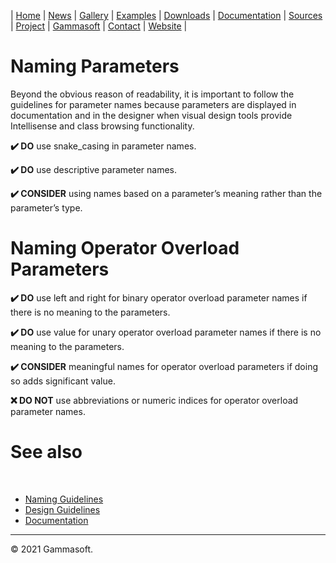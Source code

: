 | [Home](home.md) | [News](news.md) | [Gallery](gallery.md) | [Examples](examples.md) | [Downloads](downloads.md) | [Documentation](documentation.md) | [Sources](https://github.com/gammasoft71/xtd) | [Project](https://sourceforge.net/projects/xtdpro/) | [Gammasoft](gammasoft.md)  | [Contact](contact.md) | [Website](https://gammasoft71.wixsite.com/xtdpro) |

# Naming Parameters

Beyond the obvious reason of readability, it is important to follow the guidelines for parameter names because parameters are displayed in documentation and in the designer when visual design tools provide Intellisense and class browsing functionality.

**✔️ DO** use snake_casing in parameter names.

**✔️ DO** use descriptive parameter names.

**✔️ CONSIDER** using names based on a parameter’s meaning rather than the parameter’s type.

# Naming Operator Overload Parameters

**✔️ DO** use left and right for binary operator overload parameter names if there is no meaning to the parameters.

**✔️ DO** use value for unary operator overload parameter names if there is no meaning to the parameters.

**✔️ CONSIDER** meaningful names for operator overload parameters if doing so adds significant value.

**❌ DO NOT** use abbreviations or numeric indices for operator overload parameter names.

# See also
​
* [Naming Guidelines](naming_guidelines.md)
* [Design Guidelines](design_guidelines.md)
* [Documentation](documentation.md)

______________________________________________________________________________________________

© 2021 Gammasoft.
